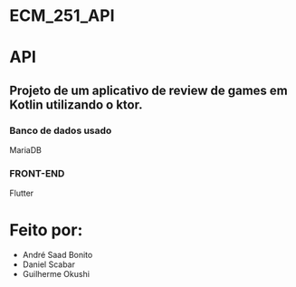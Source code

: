 # ECM_251_API
 
# API
 
## Projeto de um aplicativo de review de games em Kotlin utilizando o ktor.
### Banco de dados usado
MariaDB
### FRONT-END
Flutter

# Feito por:
* André Saad Bonito
* Daniel Scabar
* Guilherme Okushi
